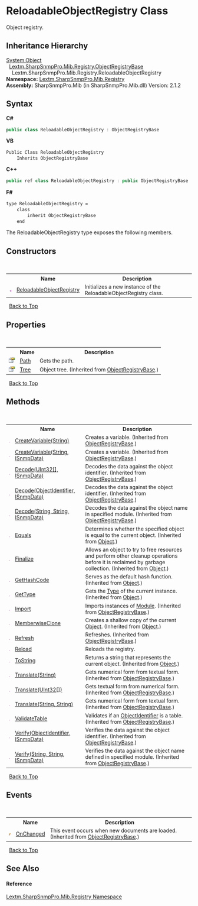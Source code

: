 # ReloadableObjectRegistry Class
 

Object registry.


## Inheritance Hierarchy
<a href="https://docs.microsoft.com/dotnet/api/system.object" target="_blank" rel="noopener noreferrer">System.Object</a><br />&nbsp;&nbsp;<a href="T_Lextm_SharpSnmpPro_Mib_Registry_ObjectRegistryBase">Lextm.SharpSnmpPro.Mib.Registry.ObjectRegistryBase</a><br />&nbsp;&nbsp;&nbsp;&nbsp;Lextm.SharpSnmpPro.Mib.Registry.ReloadableObjectRegistry<br />
**Namespace:**&nbsp;<a href="N_Lextm_SharpSnmpPro_Mib_Registry">Lextm.SharpSnmpPro.Mib.Registry</a><br />**Assembly:**&nbsp;SharpSnmpPro.Mib (in SharpSnmpPro.Mib.dll) Version: 2.1.2

## Syntax

**C#**<br />
``` C#
public class ReloadableObjectRegistry : ObjectRegistryBase
```

**VB**<br />
``` VB
Public Class ReloadableObjectRegistry
	Inherits ObjectRegistryBase
```

**C++**<br />
``` C++
public ref class ReloadableObjectRegistry : public ObjectRegistryBase
```

**F#**<br />
``` F#
type ReloadableObjectRegistry =  
    class
        inherit ObjectRegistryBase
    end
```

The ReloadableObjectRegistry type exposes the following members.


## Constructors
&nbsp;<table><tr><th></th><th>Name</th><th>Description</th></tr><tr><td>![Public method](media/pubmethod.gif "Public method")</td><td><a href="M_Lextm_SharpSnmpPro_Mib_Registry_ReloadableObjectRegistry__ctor">ReloadableObjectRegistry</a></td><td>
Initializes a new instance of the ReloadableObjectRegistry class.</td></tr></table>&nbsp;
<a href="#reloadableobjectregistry-class">Back to Top</a>

## Properties
&nbsp;<table><tr><th></th><th>Name</th><th>Description</th></tr><tr><td>![Public property](media/pubproperty.gif "Public property")</td><td><a href="P_Lextm_SharpSnmpPro_Mib_Registry_ReloadableObjectRegistry_Path">Path</a></td><td>
Gets the path.</td></tr><tr><td>![Public property](media/pubproperty.gif "Public property")</td><td><a href="P_Lextm_SharpSnmpPro_Mib_Registry_ObjectRegistryBase_Tree">Tree</a></td><td>
Object tree.
 (Inherited from <a href="T_Lextm_SharpSnmpPro_Mib_Registry_ObjectRegistryBase">ObjectRegistryBase</a>.)</td></tr></table>&nbsp;
<a href="#reloadableobjectregistry-class">Back to Top</a>

## Methods
&nbsp;<table><tr><th></th><th>Name</th><th>Description</th></tr><tr><td>![Public method](media/pubmethod.gif "Public method")</td><td><a href="M_Lextm_SharpSnmpPro_Mib_Registry_ObjectRegistryBase_CreateVariable">CreateVariable(String)</a></td><td>
Creates a variable.
 (Inherited from <a href="T_Lextm_SharpSnmpPro_Mib_Registry_ObjectRegistryBase">ObjectRegistryBase</a>.)</td></tr><tr><td>![Public method](media/pubmethod.gif "Public method")</td><td><a href="M_Lextm_SharpSnmpPro_Mib_Registry_ObjectRegistryBase_CreateVariable_1">CreateVariable(String, ISnmpData)</a></td><td>
Creates a variable.
 (Inherited from <a href="T_Lextm_SharpSnmpPro_Mib_Registry_ObjectRegistryBase">ObjectRegistryBase</a>.)</td></tr><tr><td>![Public method](media/pubmethod.gif "Public method")</td><td><a href="M_Lextm_SharpSnmpPro_Mib_Registry_ObjectRegistryBase_Decode_2">Decode(UInt32[], ISnmpData)</a></td><td>
Decodes the data against the object identifier.
 (Inherited from <a href="T_Lextm_SharpSnmpPro_Mib_Registry_ObjectRegistryBase">ObjectRegistryBase</a>.)</td></tr><tr><td>![Public method](media/pubmethod.gif "Public method")</td><td><a href="M_Lextm_SharpSnmpPro_Mib_Registry_ObjectRegistryBase_Decode">Decode(ObjectIdentifier, ISnmpData)</a></td><td>
Decodes the data against the object identifier.
 (Inherited from <a href="T_Lextm_SharpSnmpPro_Mib_Registry_ObjectRegistryBase">ObjectRegistryBase</a>.)</td></tr><tr><td>![Public method](media/pubmethod.gif "Public method")</td><td><a href="M_Lextm_SharpSnmpPro_Mib_Registry_ObjectRegistryBase_Decode_1">Decode(String, String, ISnmpData)</a></td><td>
Decodes the data against the object name in specified module.
 (Inherited from <a href="T_Lextm_SharpSnmpPro_Mib_Registry_ObjectRegistryBase">ObjectRegistryBase</a>.)</td></tr><tr><td>![Public method](media/pubmethod.gif "Public method")</td><td><a href="https://docs.microsoft.com/dotnet/api/system.object.equals#System_Object_Equals_System_Object_" target="_blank" rel="noopener noreferrer">Equals</a></td><td>
Determines whether the specified object is equal to the current object.
 (Inherited from <a href="https://docs.microsoft.com/dotnet/api/system.object" target="_blank" rel="noopener noreferrer">Object</a>.)</td></tr><tr><td>![Protected method](media/protmethod.gif "Protected method")</td><td><a href="https://docs.microsoft.com/dotnet/api/system.object.finalize#System_Object_Finalize" target="_blank" rel="noopener noreferrer">Finalize</a></td><td>
Allows an object to try to free resources and perform other cleanup operations before it is reclaimed by garbage collection.
 (Inherited from <a href="https://docs.microsoft.com/dotnet/api/system.object" target="_blank" rel="noopener noreferrer">Object</a>.)</td></tr><tr><td>![Public method](media/pubmethod.gif "Public method")</td><td><a href="https://docs.microsoft.com/dotnet/api/system.object.gethashcode#System_Object_GetHashCode" target="_blank" rel="noopener noreferrer">GetHashCode</a></td><td>
Serves as the default hash function.
 (Inherited from <a href="https://docs.microsoft.com/dotnet/api/system.object" target="_blank" rel="noopener noreferrer">Object</a>.)</td></tr><tr><td>![Public method](media/pubmethod.gif "Public method")</td><td><a href="https://docs.microsoft.com/dotnet/api/system.object.gettype#System_Object_GetType" target="_blank" rel="noopener noreferrer">GetType</a></td><td>
Gets the <a href="https://docs.microsoft.com/dotnet/api/system.type" target="_blank" rel="noopener noreferrer">Type</a> of the current instance.
 (Inherited from <a href="https://docs.microsoft.com/dotnet/api/system.object" target="_blank" rel="noopener noreferrer">Object</a>.)</td></tr><tr><td>![Public method](media/pubmethod.gif "Public method")</td><td><a href="M_Lextm_SharpSnmpPro_Mib_Registry_ObjectRegistryBase_Import">Import</a></td><td>
Imports instances of <a href="T_Lextm_SharpSnmpPro_Mib_Module">Module</a>.
 (Inherited from <a href="T_Lextm_SharpSnmpPro_Mib_Registry_ObjectRegistryBase">ObjectRegistryBase</a>.)</td></tr><tr><td>![Protected method](media/protmethod.gif "Protected method")</td><td><a href="https://docs.microsoft.com/dotnet/api/system.object.memberwiseclone#System_Object_MemberwiseClone" target="_blank" rel="noopener noreferrer">MemberwiseClone</a></td><td>
Creates a shallow copy of the current <a href="https://docs.microsoft.com/dotnet/api/system.object" target="_blank" rel="noopener noreferrer">Object</a>.
 (Inherited from <a href="https://docs.microsoft.com/dotnet/api/system.object" target="_blank" rel="noopener noreferrer">Object</a>.)</td></tr><tr><td>![Public method](media/pubmethod.gif "Public method")</td><td><a href="M_Lextm_SharpSnmpPro_Mib_Registry_ObjectRegistryBase_Refresh">Refresh</a></td><td>
Refreshes.
 (Inherited from <a href="T_Lextm_SharpSnmpPro_Mib_Registry_ObjectRegistryBase">ObjectRegistryBase</a>.)</td></tr><tr><td>![Public method](media/pubmethod.gif "Public method")</td><td><a href="M_Lextm_SharpSnmpPro_Mib_Registry_ReloadableObjectRegistry_Reload">Reload</a></td><td>
Reloads the registry.</td></tr><tr><td>![Public method](media/pubmethod.gif "Public method")</td><td><a href="https://docs.microsoft.com/dotnet/api/system.object.tostring#System_Object_ToString" target="_blank" rel="noopener noreferrer">ToString</a></td><td>
Returns a string that represents the current object.
 (Inherited from <a href="https://docs.microsoft.com/dotnet/api/system.object" target="_blank" rel="noopener noreferrer">Object</a>.)</td></tr><tr><td>![Public method](media/pubmethod.gif "Public method")</td><td><a href="M_Lextm_SharpSnmpPro_Mib_Registry_ObjectRegistryBase_Translate">Translate(String)</a></td><td>
Gets numerical form from textual form.
 (Inherited from <a href="T_Lextm_SharpSnmpPro_Mib_Registry_ObjectRegistryBase">ObjectRegistryBase</a>.)</td></tr><tr><td>![Public method](media/pubmethod.gif "Public method")</td><td><a href="M_Lextm_SharpSnmpPro_Mib_Registry_ObjectRegistryBase_Translate_2">Translate(UInt32[])</a></td><td>
Gets textual form from numerical form.
 (Inherited from <a href="T_Lextm_SharpSnmpPro_Mib_Registry_ObjectRegistryBase">ObjectRegistryBase</a>.)</td></tr><tr><td>![Public method](media/pubmethod.gif "Public method")</td><td><a href="M_Lextm_SharpSnmpPro_Mib_Registry_ObjectRegistryBase_Translate_1">Translate(String, String)</a></td><td>
Gets numerical form from textual form.
 (Inherited from <a href="T_Lextm_SharpSnmpPro_Mib_Registry_ObjectRegistryBase">ObjectRegistryBase</a>.)</td></tr><tr><td>![Public method](media/pubmethod.gif "Public method")</td><td><a href="M_Lextm_SharpSnmpPro_Mib_Registry_ObjectRegistryBase_ValidateTable">ValidateTable</a></td><td>
Validates if an <a href="T_Lextm_SharpSnmpLib_ObjectIdentifier">ObjectIdentifier</a> is a table.
 (Inherited from <a href="T_Lextm_SharpSnmpPro_Mib_Registry_ObjectRegistryBase">ObjectRegistryBase</a>.)</td></tr><tr><td>![Public method](media/pubmethod.gif "Public method")</td><td><a href="M_Lextm_SharpSnmpPro_Mib_Registry_ObjectRegistryBase_Verify">Verify(ObjectIdentifier, ISnmpData)</a></td><td>
Verifies the data against the object identifier.
 (Inherited from <a href="T_Lextm_SharpSnmpPro_Mib_Registry_ObjectRegistryBase">ObjectRegistryBase</a>.)</td></tr><tr><td>![Public method](media/pubmethod.gif "Public method")</td><td><a href="M_Lextm_SharpSnmpPro_Mib_Registry_ObjectRegistryBase_Verify_1">Verify(String, String, ISnmpData)</a></td><td>
Verifies the data against the object name defined in specified module.
 (Inherited from <a href="T_Lextm_SharpSnmpPro_Mib_Registry_ObjectRegistryBase">ObjectRegistryBase</a>.)</td></tr></table>&nbsp;
<a href="#reloadableobjectregistry-class">Back to Top</a>

## Events
&nbsp;<table><tr><th></th><th>Name</th><th>Description</th></tr><tr><td>![Public event](media/pubevent.gif "Public event")</td><td><a href="E_Lextm_SharpSnmpPro_Mib_Registry_ObjectRegistryBase_OnChanged">OnChanged</a></td><td>
This event occurs when new documents are loaded.
 (Inherited from <a href="T_Lextm_SharpSnmpPro_Mib_Registry_ObjectRegistryBase">ObjectRegistryBase</a>.)</td></tr></table>&nbsp;
<a href="#reloadableobjectregistry-class">Back to Top</a>

## See Also


#### Reference
<a href="N_Lextm_SharpSnmpPro_Mib_Registry">Lextm.SharpSnmpPro.Mib.Registry Namespace</a><br />